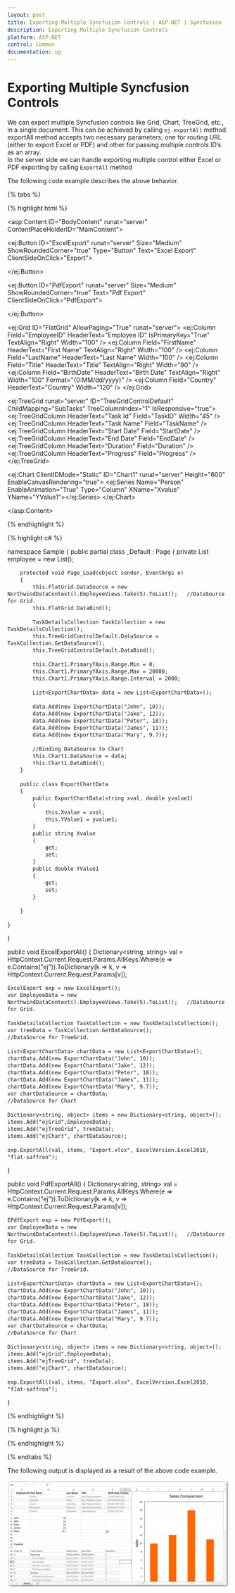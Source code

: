 ```yaml
---
layout: post
title: Exporting Multiple Syncfusion Controls | ASP.NET | Syncfusion
description: Exporting Multiple Syncfusion Controls
platform: ASP.NET
control: Common 
documentation: ug
---
```


#  Exporting Multiple Syncfusion Controls

We can export multiple Syncfusion controls like Grid, Chart, TreeGrid, etc., in a single document. 
This can be achieved by calling `ej.exportAll` method. exportAll method accepts two necessary parameters; one for routing URL (either to export Excel or PDF) and other for passing multiple controls ID’s as an array.  
In the server side we can handle exporting multiple control either Excel or PDF exporting by calling `ExportAll` method

The following code example describes the above behavior.

{% tabs %}

{% highlight html %}

<asp:Content ID="BodyContent" runat="server" ContentPlaceHolderID="MainContent">

   <ej:Button ID="ExcelExport" runat="server" Size="Medium" ShowRoundedCorner="true" Type="Button" Text="Excel Export" ClientSideOnClick="Export">

   </ej:Button>
   
   <ej:Button ID="PdfExport" runat="server" Size="Medium" ShowRoundedCorner="true" Text="Pdf Export" ClientSideOnClick="PdfExport">

   </ej:Button>
   
   <ej:Grid ID="FlatGrid" AllowPaging="True" runat="server">
       <Columns>
          <ej:Column Field="EmployeeID" HeaderText="Employee ID" IsPrimaryKey="True" TextAlign="Right" Width="100" />
          <ej:Column Field="FirstName" HeaderText="First Name" TextAlign="Right" Width="100" />
          <ej:Column Field="LastName" HeaderText="Last Name" Width="100" />
          <ej:Column Field="Title" HeaderText="Title" TextAlign="Right" Width="90" />
          <ej:Column Field="BirthDate" HeaderText="Birth Date" TextAlign="Right" Width="100" Format="{0:MM/dd/yyyy}" />
          <ej:Column Field="Country" HeaderText="Country" Width="120" />
       </Columns>
   </ej:Grid>
  
   <ej:TreeGrid runat="server" ID="TreeGridControlDefault" ChildMapping="SubTasks" TreeColumnIndex="1" IsResponsive="true">
            <Columns>
                <ej:TreeGridColumn HeaderText="Task Id" Field="TaskID" Width="45" />
                <ej:TreeGridColumn HeaderText="Task Name" Field="TaskName" />
                <ej:TreeGridColumn HeaderText="Start Date" Field="StartDate" />
                <ej:TreeGridColumn HeaderText="End Date" Field="EndDate" />
                <ej:TreeGridColumn HeaderText="Duration" Field="Duration" />
                <ej:TreeGridColumn HeaderText="Progress" Field="Progress" />
            </Columns>
            <SizeSettings Width="100%" Height="450px" />
   </ej:TreeGrid>
   
   <ej:Chart ClientIDMode="Static" ID="Chart1" runat="server" Height="600" EnableCanvasRendering="true">
        <PrimaryXAxis Visible="true" MajorGridLines-Visible="true" Title-Text="Manager" />
        <PrimaryYAxis AxisLine-Visible="false" Title-Text="Sales" />
      <Series>
            <ej:Series Name="Person" EnableAnimation="True" Type="Column" XName="Xvalue" YName="YValue1"></ej:Series>
        </Series>
    </ej:Chart>

</asp:Content>
  
{% endhighlight  %}

{% highlight c# %}

namespace Sample
{
    public partial class _Default : Page
    {
        private List<Employee> employee = new List<Employee>();

        protected void Page_Load(object sender, EventArgs e)
        {
            this.FlatGrid.DataSource = new NorthwindDataContext().EmployeeViews.Take(5).ToList();   //DataSource for Grid.
            this.FlatGrid.DataBind();
            
            TaskDetailsCollection TaskCollection = new TaskDetailsCollection();
            this.TreeGridControlDefault.DataSource = TaskCollection.GetDataSource();
            this.TreeGridControlDefault.DataBind();

            this.Chart1.PrimaryYAxis.Range.Min = 0;
            this.Chart1.PrimaryYAxis.Range.Max = 20000;
            this.Chart1.PrimaryYAxis.Range.Interval = 2000;

            List<ExportChartData> data = new List<ExportChartData>();

            data.Add(new ExportChartData("John", 10));
            data.Add(new ExportChartData("Jake", 12));
            data.Add(new ExportChartData("Peter", 18));
            data.Add(new ExportChartData("James", 11));
            data.Add(new ExportChartData("Mary", 9.7));

            //Binding DataSource to Chart
            this.Chart1.DataSource = data;
            this.Chart1.DataBind();
        }
        
        public class ExportChartData
        {
            public ExportChartData(string xval, double yvalue1)
            {
                this.Xvalue = xval;
                this.YValue1 = yvalue1;
            }
            public string Xvalue
            {
                get;
                set;
            }
            public double YValue1
            {
                get;
                set;
            }
            
        }
    
    }

}

public void ExcelExportAll()
{
    Dictionary<string, string> val = HttpContext.Current.Request.Params.AllKeys.Where(e => e.Contains("ej")).ToDictionary(k => k, v => HttpContext.Current.Request.Params[v]);

    ExcelExport exp = new ExcelExport();
    var EmployeeData = new NorthwindDataContext().EmployeeViews.Take(5).ToList();   //DataSource for Grid.
    
    TaskDetailsCollection TaskCollection = new TaskDetailsCollection();
    var treeData = TaskCollection.GetDataSource();                                  //DataSource for TreeGrid.

    List<ExportChartData> chartData = new List<ExportChartData>();
    chartData.Add(new ExportChartData("John", 10));
    chartData.Add(new ExportChartData("Jake", 12));
    chartData.Add(new ExportChartData("Peter", 18));
    chartData.Add(new ExportChartData("James", 11));
    chartData.Add(new ExportChartData("Mary", 9.7));
    var chartDataSource = chartData;                                                 //DataSource for Chart
            
    Dictionary<string, object> items = new Dictionary<string, object>();
    items.Add("ejGrid",EmployeeData);
    items.Add("ejTreeGrid", treeData);
    items.Add("ejChart", chartDataSource);
            
    exp.ExportAll(val, items, "Export.xlsx", ExcelVersion.Excel2010, "flat-saffron");
}

public void PdfExportAll()
{
    Dictionary<string, string> val = HttpContext.Current.Request.Params.AllKeys.Where(e => e.Contains("ej")).ToDictionary(k => k, v => HttpContext.Current.Request.Params[v]);

    EPdfExport exp = new PdfExport();
    var EmployeeData = new NorthwindDataContext().EmployeeViews.Take(5).ToList();   //DataSource for Grid.
    
    TaskDetailsCollection TaskCollection = new TaskDetailsCollection();
    var treeData = TaskCollection.GetDataSource();                                  //DataSource for TreeGrid.

    List<ExportChartData> chartData = new List<ExportChartData>();
    chartData.Add(new ExportChartData("John", 10));
    chartData.Add(new ExportChartData("Jake", 12));
    chartData.Add(new ExportChartData("Peter", 18));
    chartData.Add(new ExportChartData("James", 11));
    chartData.Add(new ExportChartData("Mary", 9.7));
    var chartDataSource = chartData;                                                 //DataSource for Chart
            
    Dictionary<string, object> items = new Dictionary<string, object>();
    items.Add("ejGrid",EmployeeData);
    items.Add("ejTreeGrid", treeData);
    items.Add("ejChart", chartDataSource);
            
    exp.ExportAll(val, items, "Export.xlsx", ExcelVersion.Excel2010, "flat-saffron");
}

{% endhighlight  %}

{% highlight js %}

<script type="text/javascript">

   function Export(args) {
        ej.exportAll("/api/ExportingService/ExcelExportAll", ['MainContent_FlatGrid', 'MainContent_TreeGridControlDefault', 'Chart1'])
    }
    
    function PdfExport(args) {
        ej.exportAll("/api/ExportingService/PdfExportAll", ['MainContent_FlatGrid', 'MainContent_TreeGridControlDefault', 'Chart1'])
    }

</script>

{% endhighlight  %}

{% endtabs %} 

The following output is displayed as a result of the above code example.

![](Exporting-Controls_images/Exporting-Controls_img1.png)

